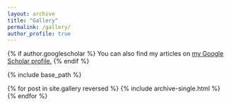 ```yaml
---
layout: archive
title: "Gallery"
permalink: /gallery/
author_profile: true
---
```


{% if author.googlescholar %}
  You can also find my articles on <u><a href="{{https://scholar.google.com/citations?user=1q1nLY8AAAAJ&hl=en&oi=ao}}">my Google Scholar profile</a>.</u>
{% endif %}

{% include base_path %}

{% for post in site.gallery reversed %}
  {% include archive-single.html %}
{% endfor %}

